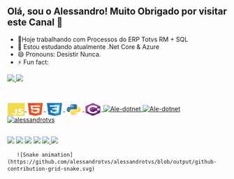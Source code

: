 ## Olá, sou o Alessandro! Muito Obrigado por visitar este Canal 👋

- 🔭Hoje trabalhando com Processos do ERP Totvs RM + SQL
- 🌱 Estou estudando atualmente .Net Core & Azure
- 😄 Pronouns: Desistir Nunca.
- ⚡ Fun fact: 

 <div>
  <a href="https://github.com/alessandrotvs">
  <img height="180em" src="https://github-readme-stats.vercel.app/api?username=alessandrotvs&show_icons=true&theme=onedark&include_all_commits=true&count_private=true"/>
  <img height="180em" src="https://github-readme-stats.vercel.app/api/top-langs/?username=alessandrotvs&layout=compact&langs_count=7&theme=onedark"/>
</div>
  
##
  <div>
   <div style="display: inline_block"><br>
  <img align="center" alt="Ale-Js" height="30" width="40" src="https://raw.githubusercontent.com/devicons/devicon/master/icons/javascript/javascript-plain.svg">
  <img align="center" alt="Ale-HTML" height="30" width="40" src="https://raw.githubusercontent.com/devicons/devicon/master/icons/html5/html5-original.svg">
  <img align="center" alt="Ale-CSS" height="30" width="40" src="https://raw.githubusercontent.com/devicons/devicon/master/icons/css3/css3-original.svg">
  <img align="center" alt="Ale-Python" height="30" width="40" src="https://raw.githubusercontent.com/devicons/devicon/master/icons/python/python-original.svg">
  <img align="center" alt="Ale-Csharp" height="30" width="40" src="https://raw.githubusercontent.com/devicons/devicon/master/icons/csharp/csharp-original.svg">
  <img aling="center" alt="Ale-dotnet" height="50" width="70" src="https://img.shields.io/badge/.NET-5C2D91?style=for-the-badge&logo=.net&logoColor=white">
  <img aling="center" alt="Ale-dotnet" height="30" width="110" src="https://img.shields.io/badge/Microsoft_SQL_Server-CC2927?style=for-the-badge&logo=microsoft-sql-server&logoColor=white">
  <img src="https://komarev.com/ghpvc/?username=alessandrotvs&color=green" alt="alessandrotvs" />
</div>

##
<div>
  <a href="mailto:guapirarunners@gmail.com"><img src= "https://img.shields.io/badge/Gmail-D14836?style=for-the-badge&logo=gmail&logoColor=white"></a>
  <a href="https://www.tiktok.com/@alessandro.corredor"><img src="https://img.shields.io/badge/TikTok-000000?style=for-the-badge&logo=tiktok&logoColor=white"></a>
  <a href="https://www.instagram.com/guapirarunners/"><img src="https://img.shields.io/badge/Instagram-E4405F?style=for-the-badge&logo=instagram&logoColor=white"></a>
  <a href="https://www.youtube.com/channel/UC84K6IJ4Akqjl3H1sCrT1_A"><img src="https://img.shields.io/badge/YouTube-FF0000?style=for-the-badge&logo=youtube&logoColor=white"></a>
  <a href="  <img src= "https://img.shields.io/badge/Discord-7289DA?style=for-the-badge&logo=discord&logoColor=white">
  <a href="https://twitter.com/alessandrotvs"> <img src="https://img.shields.io/badge/Twitter-1DA1F2?style=for-the-badge&logo=twitter&logoColor=white">
  <a href="https://www.linkedin.com/in/alessandro-tadeu-santos"> <img src="https://img.shields.io/badge/LinkedIn-0077B5?style=for-the-badge&logo=linkedin&logoColor=white"></a>
      
      
       ![Snake animation](https://github.com/alessandrotvs/alessandrotvs/blob/output/github-contribution-grid-snake.svg)
      
</div>


